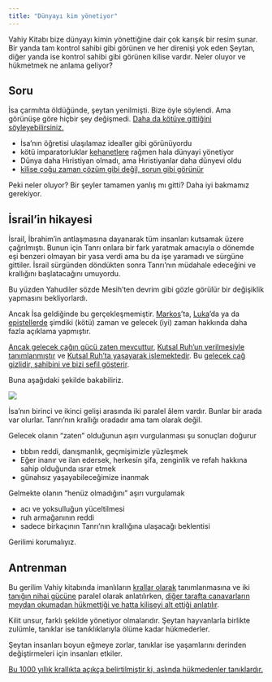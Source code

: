 ```yaml
---
title: "Dünyayı kim yönetiyor"
---
```



Vahiy Kitabı bize dünyayı kimin yönettiğine dair çok karışık bir resim sunar. Bir yanda tam kontrol sahibi gibi görünen ve her direnişi yok eden Şeytan, diğer yanda ise kontrol sahibi gibi görünen kilise vardır. Neler oluyor ve hükmetmek ne anlama geliyor?


## Soru

<a name="b314"></a>
İsa çarmıhta öldüğünde, şeytan yenilmişti. Bize öyle söylendi. Ama görünüşe göre hiçbir şey değişmedi. [Daha da kötüye gittiğini söyleyebilirsiniz.](https://www.bibleserver.com/TR/Vahiy12%3A12)

- İsa’nın öğretisi ulaşılamaz idealler gibi görünüyordu
- kötü i̇mparatorluklar [kehanetlere](../../../../bible/daniel/expl/the-four-kingdoms-in-daniel) rağmen hala dünyayi yöneti̇yor
- Dünya daha Hıristiyan olmadı, ama Hıristiyanlar daha dünyevi oldu
- [kilise çoğu zaman çözüm gibi değil, sorun gibi görünür](../../../../topics/church/appl/what-is-wrong-with-the-church)


Peki neler oluyor? Bir şeyler tamamen yanlış mı gitti? Daha iyi bakmamız gerekiyor.


## İsrail’in hikayesi

<a name="3370"></a>
İsrail, İbrahim’in antlaşmasına dayanarak tüm insanları kutsamak üzere çağrılmıştı. Bunun için Tanrı onlara bir fark yaratmak amacıyla o dönemde eşi benzeri olmayan bir yasa verdi ama bu da işe yaramadı ve sürgüne gittiler. İsrail sürgünden döndükten sonra Tanrı’nın müdahale edeceğini ve krallığını başlatacağını umuyordu.

Bu yüzden Yahudiler sözde Mesih’ten devrim gibi gözle görülür bir değişiklik yapmasını bekliyorlardı.

Ancak İsa geldiğinde bu gerçekleşmemiştir. [Markos](https://www.bibleserver.com/TR/Markos10%3A29-30)’ta, [Luka](https://www.bibleserver.com/TR/Luka20%3A34-35)’da ya da [epistellerde](https://www.bibleserver.com/TR/Efesliler1%3A21) şimdiki (kötü) zaman ve gelecek (iyi) zaman hakkında daha fazla açıklama yapmıştır.

[Ancak gelecek çağın gücü zaten mevcuttur](https://www.bibleserver.com/TR/%C4%B0braniler6%3A5), [Kutsal Ruh’un verilmesiyle tanımlanmıştır](https://www.bibleserver.com/TR/2.Korintliler1%3A22) ve [Kutsal Ruh’ta yaşayarak işlemektedir](https://www.bibleserver.com/TR/Romal%C4%B1lar8%3A14-38). Bu [gelecek çağ gizlidir, sahibini ve bizi sefil gösterir](https://www.bibleserver.com/TR/2.Korintliler4%3A3-18).

Buna aşağıdaki şekilde bakabiliriz.

![](/images/era_tr.jpg)

İsa’nın birinci ve ikinci gelişi arasında iki paralel âlem vardır. Bunlar bir arada var olurlar. Tanrı’nın krallığı oradadır ama tam olarak değil.

Gelecek olanın “zaten” olduğunun aşırı vurgulanması şu sonuçları doğurur

- tıbbın reddi, danışmanlık, geçmişimizle yüzleşmek
- Eğer inanır ve ilan edersek, herkesin şifa, zenginlik ve refah hakkına sahip olduğunda ısrar etmek
- günahsız yaşayabileceğimize inanmak


Gelmekte olanın “henüz olmadığını” aşırı vurgulamak

- acı ve yoksulluğun yüceltilmesi
- ruh armağanının reddi
- sadece birkaçının Tanrı’nın krallığına ulaşacağı beklentisi


Gerilimi korumalıyız.


## Antrenman

<a name="53e2"></a>
Bu gerilim Vahiy kitabında imanlıların [krallar olarak](https://www.bibleserver.com/TR/Vahiy1%3A6) tanımlanmasına ve iki [tanığın nihai gücüne](../../../../content/witnesses/expl/the-two-witnesses) paralel olarak anlatılırken, [diğer tarafta canavarların meydan okumadan hükmettiği ve hatta kiliseyi alt ettiği anlatılır](../../../../content/beasts/expl/the-nature-of-the-beast-in-the-book-of-revelation).

Kilit unsur, farklı şekilde yönetiyor olmalarıdır. Şeytan hayvanlarla birlikte zulümle, tanıklar ise tanıklıklarıyla ölüme kadar hükmederler.

Şeytan insanları boyun eğmeye zorlar, tanıklar ise yaşamlarını derinden değiştirmeleri için insanları etkiler.

[Bu 1000 yıllık krallıkta açıkça belirtilmiştir ki, aslında hükmedenler tanıklardır.](../../../../content/1000y/expl/the-thousand-year-kingdom)






[](https://github.com/revelation-today/revelation-today/blob/main/exampleSite/content/docs/topics/hero/short/who-rules-the-world.tr.md)
